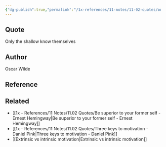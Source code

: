 ```yaml
---
{"dg-publish":true,"permalink":"/1x-references/11-notes/11-02-quotes/only-the-shallow-know-themselves-oscar-wilde/","title":"Only the shallow know themselves - Oscar Wilde","created":"2024-02-14T20:18:40.054+03:00","updated":"2024-02-14T20:18:40.054+03:00"}
---
```



## Quote
Only the shallow know themselves

## Author
Oscar Wilde

## Reference


## Related
- [[1x - References/11 Notes/11.02 Quotes/Be superior to your former self - Ernest Hemingway\|Be superior to your former self - Ernest Hemingway]]
- [[1x - References/11 Notes/11.02 Quotes/Three keys to motivation - Daniel Pink\|Three keys to motivation - Daniel Pink]]
- [[Extrinsic vs intrinsic motivation\|Extrinsic vs intrinsic motivation]]